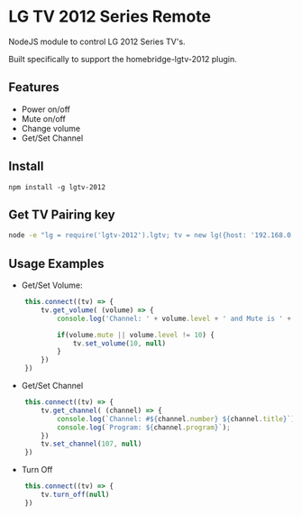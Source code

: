 # LG TV 2012 Series Remote

NodeJS module to control LG 2012 Series TV's.

Built specifically to support the homebridge-lgtv-2012 plugin.

## Features
* Power on/off
* Mute on/off
* Change volume
* Get/Set Channel 

## Install
```npm install -g lgtv-2012```

## Get TV Pairing key

```bash 
node -e "lg = require('lgtv-2012').lgtv; tv = new lg({host: '192.168.0.42'}); tv.pair_request()"
```

## Usage Examples

- Get/Set Volume:
```js
    this.connect((tv) => {
        tv.get_volume( (volume) => {
            console.log('Channel: ' + volume.level + ' and Mute is ' + volume.mute? 'On':'Off')

            if(volume.mute || volume.level != 10) {
                tv.set_volume(10, null)
            }
        })
    })
```

- Get/Set Channel
```js
    this.connect((tv) => {
        tv.get_channel( (channel) => {
            console.log(`Channel: #${channel.number} ${channel.title}`);
            console.log(`Program: ${channel.program}`);
        })
        tv.set_channel(107, null)
    })
```

- Turn Off
```js
    this.connect((tv) => {
        tv.turn_off(null)
    })
```